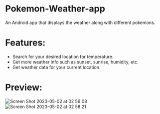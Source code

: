 # Pokemon-Weather-app
An Android app that displays the weather along with different pokemons.

# Features:
- Search for your desired location for temperature.
- Get more weather info such as sunset, sunrise, humidity, etc.
- Get weather data for your current location.

# Preview:
![Screen Shot 2023-05-02 at 02 56 08](https://user-images.githubusercontent.com/83832376/235624001-2979fc61-2e64-4c43-8954-c09aa99925d3.png)
![Screen Shot 2023-05-02 at 02 58 21](https://user-images.githubusercontent.com/83832376/235624005-64a84b5f-9ad4-4740-9c93-0fca108848ba.png)
